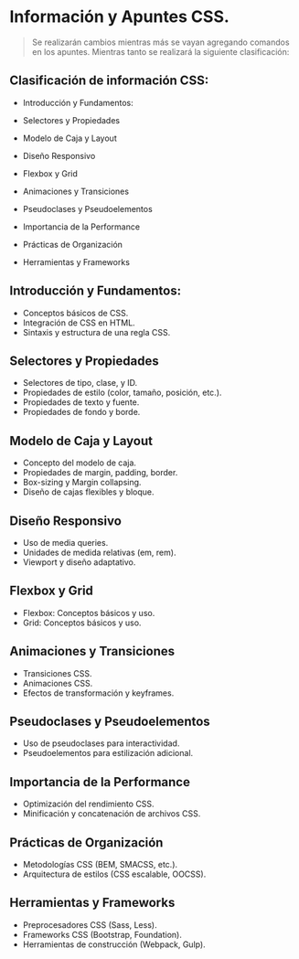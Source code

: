 # Información y Apuntes CSS.

> Se realizarán cambios mientras más se vayan agregando comandos en los apuntes. Mientras tanto se realizará la siguiente clasificación:

## Clasificación de información CSS:

- Introducción y Fundamentos:
- Selectores y Propiedades

- Modelo de Caja y Layout

- Diseño Responsivo

- Flexbox y Grid

- Animaciones y Transiciones

- Pseudoclases y Pseudoelementos

- Importancia de la Performance

- Prácticas de Organización

- Herramientas y Frameworks

## Introducción y Fundamentos:

- Conceptos básicos de CSS.
- Integración de CSS en HTML.
- Sintaxis y estructura de una regla CSS.

## Selectores y Propiedades

- Selectores de tipo, clase, y ID.
- Propiedades de estilo (color, tamaño, posición, etc.).
- Propiedades de texto y fuente.
- Propiedades de fondo y borde.

## Modelo de Caja y Layout

- Concepto del modelo de caja.
- Propiedades de margin, padding, border.
- Box-sizing y Margin collapsing.
- Diseño de cajas flexibles y bloque.

## Diseño Responsivo

- Uso de media queries.
- Unidades de medida relativas (em, rem).
- Viewport y diseño adaptativo.

## Flexbox y Grid

- Flexbox: Conceptos básicos y uso.
- Grid: Conceptos básicos y uso.

## Animaciones y Transiciones

- Transiciones CSS.
- Animaciones CSS.
- Efectos de transformación y keyframes.

## Pseudoclases y Pseudoelementos

- Uso de pseudoclases para interactividad.
- Pseudoelementos para estilización adicional.

## Importancia de la Performance

- Optimización del rendimiento CSS.
- Minificación y concatenación de archivos CSS.

## Prácticas de Organización

- Metodologías CSS (BEM, SMACSS, etc.).
- Arquitectura de estilos (CSS escalable, OOCSS).

## Herramientas y Frameworks

- Preprocesadores CSS (Sass, Less).
- Frameworks CSS (Bootstrap, Foundation).
- Herramientas de construcción (Webpack, Gulp).

